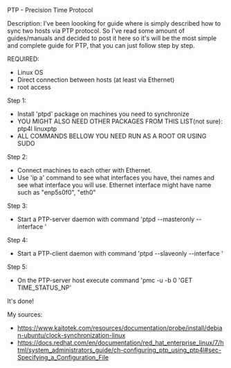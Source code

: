 PTP - Precision Time Protocol

Description:
I've been loooking for guide where is simply described how to sync two hosts via PTP protocol.
So I've read some amount of guides/manuals and decided to post it here so it's will be the most simple and complete guide for PTP, that you can just follow step by step.


REQUIRED:
- Linux OS
- Direct connection between hosts (at least via Ethernet)
- root access

Step 1:
- Install 'ptpd' package on machines you need to synchronize
- YOU MIGHT ALSO NEED OTHER PACKAGES FROM THIS LIST(not sure): ptp4l linuxptp
- ALL COMMANDS BELLOW YOU NEED RUN AS A ROOT OR USING SUDO

Step 2:
- Connect machines to each other with Ethernet.
- Use 'ip a' command to see what interfaces you have, thei names and see what interface you will use. Ethernet interface might have name such as "enp5s0f0", "eth0"

Step 3:
- Start a PTP-server daemon with command 'ptpd --masteronly --interface <network interface over which PTP synch messages will be sent>'

Step 4:
- Start a PTP-client daemon with command 'ptpd --slaveonly --interface <network interface over which PTP synch messages will be sent>'

Step 5:
- On the PTP-server host execute command 'pmc -u -b 0 'GET TIME_STATUS_NP'

It's done!

My sources:

- https://www.kaitotek.com/resources/documentation/probe/install/debian-ubuntu/clock-synchronization-linux
- https://docs.redhat.com/en/documentation/red_hat_enterprise_linux/7/html/system_administrators_guide/ch-configuring_ptp_using_ptp4l#sec-Specifying_a_Configuration_File

